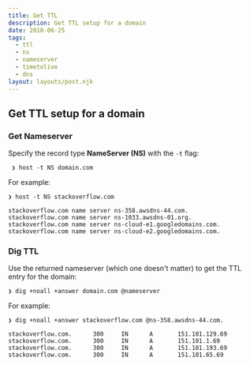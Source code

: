 ```yaml
---
title: Get TTL
description: Get TTL setup for a domain
date: 2018-06-25
tags:
  - ttl
  - ns
  - nameserver
  - timetolive
  - dns
layout: layouts/post.njk
---
```

## Get TTL setup for a domain

### Get Nameserver

Specify the record type **NameServer (NS)** with the `-t` flag:

```
 ❯ host -t NS domain.com
```

For example:

```
❯ host -t NS stackoverflow.com

stackoverflow.com name server ns-358.awsdns-44.com.
stackoverflow.com name server ns-1033.awsdns-01.org.
stackoverflow.com name server ns-cloud-e1.googledomains.com.
stackoverflow.com name server ns-cloud-e2.googledomains.com.
```

### Dig TTL

Use the returned nameserver (which one doesn't matter) to get the TTL entry for the domain:

```
❯ dig +noall +answer domain.com @nameserver
```

For example:

```
❯ dig +noall +answer stackoverflow.com @ns-358.awsdns-44.com.

stackoverflow.com.      300     IN      A       151.101.129.69
stackoverflow.com.      300     IN      A       151.101.1.69
stackoverflow.com.      300     IN      A       151.101.193.69
stackoverflow.com.      300     IN      A       151.101.65.69
```
